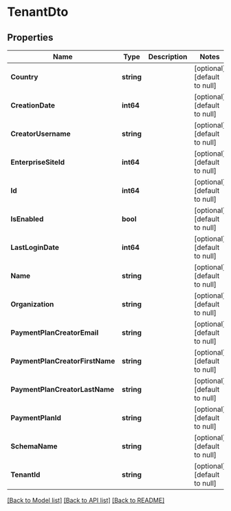 # TenantDto

## Properties
Name | Type | Description | Notes
------------ | ------------- | ------------- | -------------
**Country** | **string** |  | [optional] [default to null]
**CreationDate** | **int64** |  | [optional] [default to null]
**CreatorUsername** | **string** |  | [optional] [default to null]
**EnterpriseSiteId** | **int64** |  | [optional] [default to null]
**Id** | **int64** |  | [optional] [default to null]
**IsEnabled** | **bool** |  | [optional] [default to null]
**LastLoginDate** | **int64** |  | [optional] [default to null]
**Name** | **string** |  | [optional] [default to null]
**Organization** | **string** |  | [optional] [default to null]
**PaymentPlanCreatorEmail** | **string** |  | [optional] [default to null]
**PaymentPlanCreatorFirstName** | **string** |  | [optional] [default to null]
**PaymentPlanCreatorLastName** | **string** |  | [optional] [default to null]
**PaymentPlanId** | **string** |  | [optional] [default to null]
**SchemaName** | **string** |  | [optional] [default to null]
**TenantId** | **string** |  | [optional] [default to null]

[[Back to Model list]](../README.md#documentation-for-models) [[Back to API list]](../README.md#documentation-for-api-endpoints) [[Back to README]](../README.md)


